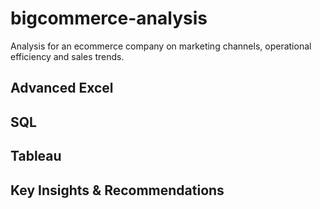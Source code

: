 # bigcommerce-analysis
Analysis for an ecommerce company on marketing channels, operational efficiency and sales trends.

## Advanced Excel


## SQL


## Tableau 


## Key Insights & Recommendations
